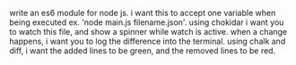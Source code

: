 write an es6 module for node js.
i want this to accept one variable when being executed ex. 'node main.js filename.json'.
using chokidar i want you to watch this file, and show a spinner while watch is active.
when a change happens, i want you to log the difference into the terminal.
using chalk and diff, i want the added lines to be green, and the removed lines to be red.